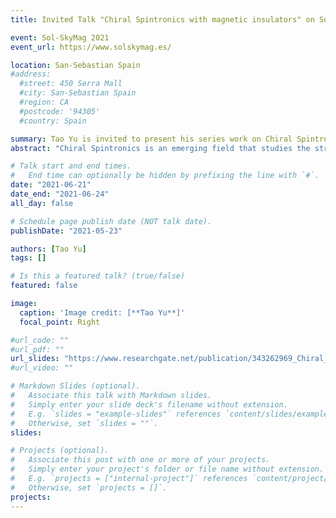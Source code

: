 ```yaml
---
title: Invited Talk "Chiral Spintronics with magnetic insulators" on Sol-SkyMag 2021, San-Sebastian Spain, June 21-24 (2021)

event: Sol-SkyMag 2021
event_url: https://www.solskymag.es/

location: San-Sebastian Spain
#address:
  #street: 450 Serra Mall
  #city: San-Sebastian Spain
  #region: CA
  #postcode: '94305'
  #country: Spain

summary: Tao Yu is invited to present his series work on Chiral Spintronics.
abstract: "Chiral Spintronics is an emerging field that studies the structural (static) and dynamical chirality in spintronics. For the dynamical chirality here, in the literature different terms are used to emphasize different aspects of the same thing. “Unidirectional” refers to the current direction, “chirality” is a fundamental symmetry property that governs this direction, while “nonreciprocity” is an asymmetry of mutual interactions in coherent systems by broken symmetries, of which unidirectionality is an extreme consequence. Here, the theory and experimental realization of dynamical chiral coupling among magnon, photon, phonon, and electron are summarized and explained universally. The novel dynamics adds functionality to downscaled spintronics devices, such as non-contact chiral pumping, unidirectional spin transport, chiral Seebeck, magnonic non-Hermitian skin effect, spin blockage/trap with perfect energy/spin transfer between two magnets, nonreciprocal level attraction, and phonon/magnon/microwave photon/electron spin diode effects."

# Talk start and end times.
#   End time can optionally be hidden by prefixing the line with `#`.
date: "2021-06-21"
date_end: "2021-06-24"
all_day: false

# Schedule page publish date (NOT talk date).
publishDate: "2021-05-23"

authors: [Tao Yu]
tags: []

# Is this a featured talk? (true/false)
featured: false

image:
  caption: 'Image credit: [**Tao Yu**]'
  focal_point: Right

#url_code: ""
#url_pdf: ""
url_slides: "https://www.researchgate.net/publication/343262969_Chiral_Spintronics"
#url_video: ""

# Markdown Slides (optional).
#   Associate this talk with Markdown slides.
#   Simply enter your slide deck's filename without extension.
#   E.g. `slides = "example-slides"` references `content/slides/example-slides.md`.
#   Otherwise, set `slides = ""`.
slides:

# Projects (optional).
#   Associate this post with one or more of your projects.
#   Simply enter your project's folder or file name without extension.
#   E.g. `projects = ["internal-project"]` references `content/project/deep-learning/index.md`.
#   Otherwise, set `projects = []`.
projects:
---
```




